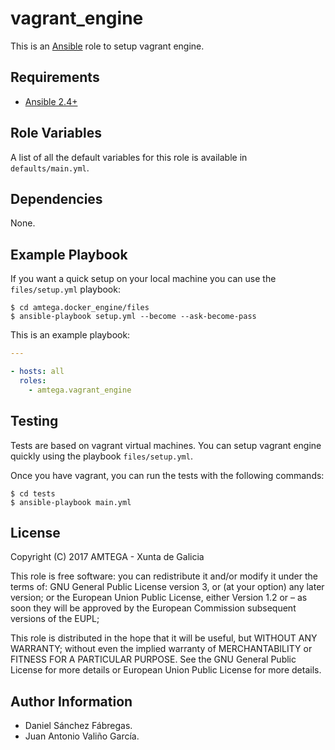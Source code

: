 # vagrant_engine

This is an [Ansible](http://www.ansible.com) role to setup vagrant engine.

## Requirements

- [Ansible 2.4+](http://docs.ansible.com/ansible/latest/intro_installation.html)

## Role Variables

A list of all the default variables for this role is available in `defaults/main.yml`.

## Dependencies

None.

## Example Playbook

If you want a quick setup on your local machine you can use the `files/setup.yml` playbook:

```shell
$ cd amtega.docker_engine/files
$ ansible-playbook setup.yml --become --ask-become-pass
```

This is an example playbook:

```yaml
---

- hosts: all
  roles:
    - amtega.vagrant_engine
```

## Testing

Tests are based on vagrant virtual machines. You can setup vagrant engine quickly using the playbook `files/setup.yml`.

Once you have vagrant, you can run the tests with the following commands:

```shell
$ cd tests
$ ansible-playbook main.yml
```

## License

Copyright (C) 2017 AMTEGA - Xunta de Galicia

This role is free software: you can redistribute it and/or modify
it under the terms of:
GNU General Public License version 3, or (at your option) any later version;
or the European Union Public License, either Version 1.2 or – as soon
they will be approved by the European Commission ­subsequent versions of
the EUPL;

This role is distributed in the hope that it will be useful,
but WITHOUT ANY WARRANTY; without even the implied warranty of
MERCHANTABILITY or FITNESS FOR A PARTICULAR PURPOSE.  See the
GNU General Public License for more details or European Union Public License for more details.

## Author Information

- Daniel Sánchez Fábregas.
- Juan Antonio Valiño García.
